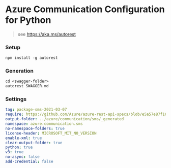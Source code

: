 # Azure Communication Configuration for Python

> see https://aka.ms/autorest

### Setup
```ps
npm install -g autorest
```

### Generation
```ps
cd <swagger-folder>
autorest SWAGGER.md
```

### Settings
``` yaml
tag: package-sms-2021-03-07
require: https://github.com/Azure/azure-rest-api-specs/blob/e5a57e87f16c7fd9a6eaeb3c6049293d1334f6c6/specification/communication/data-plane/Microsoft.CommunicationServicesSms/readme.md
output-folder: ../azure/communication/sms/_generated
namespace: azure.communication.sms
no-namespace-folders: true
license-header: MICROSOFT_MIT_NO_VERSION
enable-xml: true
clear-output-folder: true
python: true
v3: true
no-async: false
add-credential: false
```